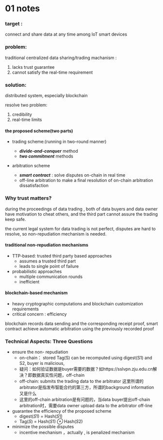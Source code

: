 # 01 notes

### target :

 connect and share data at any time among loT smart devices

### problem: 

traditional centralized data sharing/trading machanism  :

1. lacks trust guarantee 
2. cannot satisfy the real-time requirement

### solution:

distributed system, especially blockchain

resolve two problem:

1. credibility
2. real-time limits

#### the proposed scheme(two parts)

- trading scheme:(running in two-round manner)
  - ***divide-and-conquer*** method
  - ***two commitment*** methods

- arbitration scheme
  - ***smart contract***  : solve disputes on-chain in real time
  - off-line arbitration to make a final resolution of on-chain arbitration dissatisfaction

### Why trust matters?

during the proceedings of data trading , both of data buyers and data owner have motivation to cheat others, and the third part cannot assure the trading keep safe.

the current legal system for data trading is not perfect, disputes are hard to resolve, so non-repudiation mechanism is needed.

#### traditional non-repudiation mechanisms

- TTP-based: trusted third party based approaches
  - assumes a trusted third part
  - leads to single point of failure
- probabilistic approaches
  - multiple communication rounds
  - inefficient

#### blockchain-based mechanism

- heavy cryptographic computations and blockchain customization requirements
- critical concern : efficiency 



blockchain records data sending and the corresponding receipt proof, smart contract achieve automatic arbitration using the previously recorded proof



### Technical Aspects: Three Questions

- ensure the non- repudiation 
  - on-chain： stored Tag(S) can be recomputed using digest(S1) and S2, buyer is malicious,
  -   疑问：如何验证数据是buyer需要的数据？如https://sslvpn.zju.edu.cn解决？即数据真实性问题，off-chain
  - off-chain:  submits the trading data to the arbitrator 这里所谓的arbitrator是指发布智能合约的第三方，所谓的background information 又是什么
  - 这里的off-chain arbitration是有问题的，当data buyer提出off-chain arbitration时，需要data owner upload data to the arbitrator off-line
- guarantee the efficiency of the proposed scheme
  - digest(*S*1) = Hash(*S*1) 
  - Tag(*S*) = Hash(*S*1) *⊕* Hash(*S*2)
- minimize the possible disputes
  - incentive mechanism ，actually , is penalized mechanism 